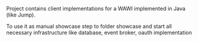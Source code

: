 Project contains client implementations for a WAWI implemented in Java (like Jump).

To use it as manual showcase step to folder showcase and start all necessary infrastructure 
like database, event broker, oauth implementation
